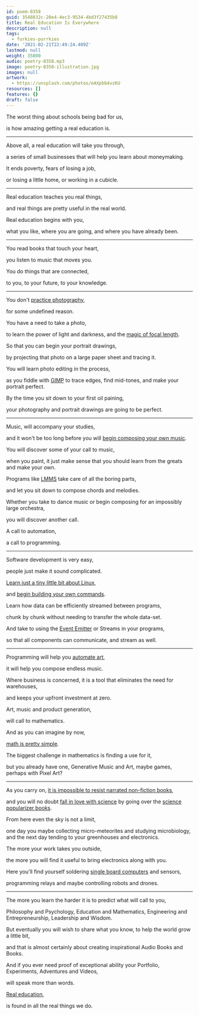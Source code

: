 ```yaml
---
id: poem-0358
guid: 3548832c-20e4-4ec3-9534-4bd3f27435b8
title: Real Education Is Everywhere
description: null
tags:
  - furkies-purrkies
date: '2021-02-21T22:49:24.409Z'
lastmod: null
weight: 35800
audio: poetry-0358.mp3
image: poetry-0358-illustration.jpg
images: null
artwork:
  - https://unsplash.com/photos/eAXpbb4vzKU
resources: []
features: {}
draft: false
---
```


The worst thing about schools being bad for us,

is how amazing getting a real education is.

---

Above all, a real education will take you through,

a series of small businesses that will help you learn about moneymaking.

It ends poverty, fears of losing a job,

or losing a little home, or working in a cubicle.

---

Real education teaches you real things,

and real things are pretty useful in the real world.

Real education begins with you,

what you like, where you are going, and where you have already been.

---

You read books that touch your heart,

you listen to music that moves you.

You do things that are connected,

to you, to your future, to your knowledge.

---

You don't [practice photography](https://www.youtube.com/watch?v=D_O6pbT7Ovw),

for some undefined reason.

You have a need to take a photo,

to learn the power of light and darkness, and the [magic of focal length](https://www.youtube.com/watch?v=iSj5IQ_1gbc).

So that you can begin your portrait drawings,

by projecting that photo on a large paper sheet and tracing it.

You will learn photo editing in the process,

as you fiddle with [GIMP](https://www.youtube.com/watch?v=x6pXJ7Ijir0) to trace edges, find mid-tones, and make your portrait perfect.

By the time you sit down to your first oil paining,

your photography and portrait drawings are going to be perfect.

---

Music, will accompany your studies,

and it won't be too long before you will [begin composing your own music](https://www.youtube.com/watch?v=0sRvkaxh8EU).

You will discover some of your call to music,

when you paint, it just make sense that you should learn from the greats and make your own.

Programs like [LMMS](https://www.youtube.com/watch?v=3qfa9hGJzoY) take care of all the boring parts,

and let you sit down to compose chords and melodies.

Whether you take to dance music or begin composing for an impossibly large orchestra,

you will discover another call.

A call to automation,

a call to programming.

---

Software development is very easy,

people just make it sound complicated.

[Learn just a tiny little bit about Linux](https://www.youtube.com/watch?v=BMGixkvJ-6w),

and [begin building your own commands](https://www.youtube.com/watch?v=E2h2ECEiTo4).

Learn how data can be efficiently streamed between programs,

chunk by chunk without needing to transfer the whole data-set.

And take to using the [Event Emitter](https://www.youtube.com/watch?v=l20MBBFZAmA) or Streams in your programs,

so that all components can communicate, and stream as well.

---

Programming will help you [automate art](https://www.youtube.com/watch?v=8j0UDiN7my4),

it will help you compose endless music.

Where business is concerned, it is a tool that eliminates the need for warehouses,

and keeps your upfront investment at zero.

Art, music and product generation,

will call to mathematics.

And as you can imagine by now,

[math is pretty simple](https://github.com/Jam3/math-as-code).

The biggest challenge in mathematics is finding a use for it,

but you already have one, Generative Music and Art, maybe games, perhaps with Pixel Art?

---

As you carry on, [it is impossible to resist narrated non-fiction books](https://www.youtube.com/watch?v=mbbdTTm2wUA),

and you will no doubt [fall in love with science](https://www.youtube.com/watch?v=S5Q_Cr-4iXc) by going over the [science popularizer books](https://www.youtube.com/watch?v=my8hgroUKZ0).

From here even the sky is not a limit,

one day you maybe collecting micro-meteorites and studying microbiology, and the next day tending to your greenhouses and electronics.

The more your work takes you outside,

the more you will find it useful to bring electronics along with you.

Here you'll find yourself soldering [single board computers](https://www.youtube.com/watch?v=xiR14tSfc-U\&list=PLPK2l9Knytg67nkvpnnl81ossAHfOgmqU) and sensors,

programming relays and maybe controlling robots and drones.

---

The more you learn the harder it is to predict what will call to you,

Philosophy and Psychology, Education and Mathematics, Engineering and Entrepreneurship, Leadership and Wisdom.

But eventually you will wish to share what you know, to help the world grow a little bit,

and that is almost certainly about creating inspirational Audio Books and Books.

And if you ever need proof of exceptional ability your Portfolio, Experiments, Adventures and Videos,

will speak more than words.

[Real education](https://www.youtube.com/watch?v=17fbxRQgMlU),

is found in all the real things we do.
